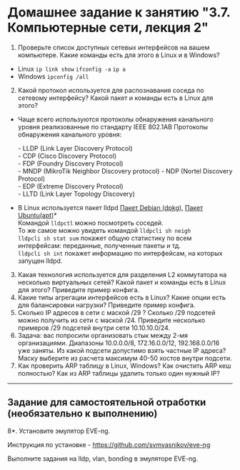 # Домашнее задание к занятию "3.7. Компьютерные сети, лекция 2"

1. Проверьте список доступных сетевых интерфейсов на вашем компьютере. Какие команды есть для этого в Linux и в Windows?

* Linux
  `ip link show`
  `ifconfig -a`
  `ip a`
* Windows
  `ipconfig /all`

2. Какой протокол используется для распознавания соседа по сетевому интерфейсу? Какой пакет и команды есть в Linux для этого?

* Чаще всего используются протоколы обнаружения канального уровня реализованные по стандарту IEEE 802.1AB
Протоколы обнаружения канального уровня:

    <detail>
    - LLDP (Link Layer Discovery Protocol)<br>
    - CDP (Cisco Discovery Protocol)<br>
    - FDP (Foundry Discovery Protocol)<br>
    - MNDP (MikroTik Neighbor Discovery protocol)
    - NDP (Nortel Discovery Protocol)<br>
    - EDP (Extreme Discovery Protocol)<br>
    - LLTD (Link Layer Topology Discovery)<br>
    </detail>


* В Linux используется пакет lldpd [Пакет Debian (dpkg)](https://packages.debian.org/stable/lldpd "Debian"), [Пакет Ubuntu(apt)](https://packages.ubuntu.com/bionic/net/lldpd "Ubuntu")*\
Командой `lldpctl` можно посмотреть соседей.\
То же самое можно увидеть командой `lldpcli sh neigh`\
`lldpcli sh stat sum` покажет общую статистику по всем интерфейсам: переданные, полученные пакеты и тд.\
`lldpcli sh int` покажет информацию по интерфейсам, на которых запущен lldpd.

3. Какая технология используется для разделения L2 коммутатора на несколько виртуальных сетей? Какой пакет и команды есть в Linux для этого? Приведите пример конфига.
4. Какие типы агрегации интерфейсов есть в Linux? Какие опции есть для балансировки нагрузки? Приведите пример конфига.
5. Сколько IP адресов в сети с маской /29 ? Сколько /29 подсетей можно получить из сети с маской /24. Приведите несколько примеров /29 подсетей внутри сети 10.10.10.0/24.
6. Задача: вас попросили организовать стык между 2-мя организациями. Диапазоны 10.0.0.0/8, 172.16.0.0/12, 192.168.0.0/16 уже заняты. Из какой подсети допустимо взять частные IP адреса? Маску выберите из расчета максимум 40-50 хостов внутри подсети.
7. Как проверить ARP таблицу в Linux, Windows? Как очистить ARP кеш полностью? Как из ARP таблицы удалить только один нужный IP?

---

## Задание для самостоятельной отработки (необязательно к выполнению)

8*. Установите эмулятор EVE-ng.

Инструкция по установке - https://github.com/svmyasnikov/eve-ng

Выполните задания на lldp, vlan, bonding в эмуляторе EVE-ng.
